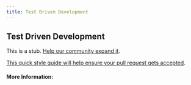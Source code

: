 ```yaml
---
title: Test Driven Development
---
```


## Test Driven Development

This is a stub. [Help our community expand it](https://github.com/freeCodeCamp/guide-articles/tree/master/articles/Agile/Test-Driven-Development/index.md).

[This quick style guide will help ensure your pull request gets accepted](https://github.com/freeCodeCamp/guide-articles/blob/master/README.md).

<!-- The article goes here, in GitHub-flavored Markdown. Feel free to add YouTube videos, images, and CodePen/JSBin embeds  -->

#### More Information:
<!-- Please add any articles you think might be helpful to read before writing the article -->



